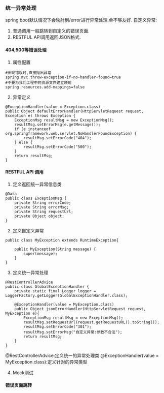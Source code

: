 ### 统一异常处理
spring boot默认情况下会映射到/error进行异常处理,单不够友好.
自定义异常:
1. 普通调用一般跳转到自定义的错误页面.
2. RESTFUL API调用返回JSON格式.

#### 404,500等错误处理
1. 属性配置
```
#出现错误时,直接抛出异常
spring.mvc.throw-exception-if-no-handler-found=true
#不要为我们工程中的资源文件建立映射
spring.resources.add-mappings=false
```
2. 异常定义
```
@ExceptionHandler(value = Exception.class)
public Object defaultErrorHandler(HttpServletRequest request, Exception e) throws Exception {
    ExceptionMsg resultMsg = new ExceptionMsg();
    resultMsg.setErrorMsg(e.getMessage());
    if (e instanceof org.springframework.web.servlet.NoHandlerFoundException) {
        resultMsg.setErrorCode("404");
    } else {
        resultMsg.setErrorCode("500");
    }
    return resultMsg;
}
```

#### RESTFUL API 调用
1. 定义返回统一异常信息类
```
@Data
public class ExceptionMsg {
    private String errorCode;
    private String errorMsg;
    private String requestUrl;
    private Object object;
}
```

2. 定义自定义异常
```
public class MyException extends RuntimeException{

    public MyException(String message) {
        super(message);
    }
}
```

3. 定义统一异常处理
```
@RestControllerAdvice
public class GlobalExceptionHandler {
    private static final Logger logger = LoggerFactory.getLogger(GlobalExceptionHandler.class);

    @ExceptionHandler(value = MyException.class)
    public Object jsonErrorHandler(HttpServletRequest request, MyException e){
        ExceptionMsg resultMsg = new ExceptionMsg();
        resultMsg.setRequestUrl(request.getRequestURL().toString());
        resultMsg.setErrorCode("301");
        resultMsg.setErrorMsg("自定义异常:参数不合法");
        return resultMsg;
    }
}
```
@RestControllerAdvice:定义统一的异常处理类
@ExceptionHandler(value = MyException.class):定义针对的异常类型

4. Mock测试



#### 错误页面跳转